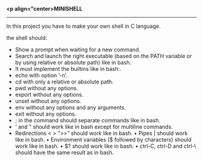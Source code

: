 **<p align="center>MINISHELL<p/>**
<hr/>
In this project you have to make your own shell in C language.<br/>

the shell should:
- Show a prompt when waiting for a new command.
- Search and launch the right executable (based on the PATH variable or by using relative or absolute path) like in bash.
- It must implement the builtins like in bash:.
- echo with option ’-n’.
- cd with only a relative or absolute path.
- pwd without any options.
- export without any options.
- unset without any options.
- env without any options and any arguments.
- exit without any options.
- ; in the command should separate commands like in bash.
- ’ and " should work like in bash except for multiline commands.
- Redirections < > “>>” should work like in bash.
• Pipes | should work like in bash.
• Environment variables ($ followed by characters) should work like in bash.
• $? should work like in bash.
• ctrl-C, ctrl-D and ctrl-\ should have the same result as in bash.

